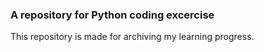### A repository for Python coding excercise

 This repository is made for archiving my learning progress. 
